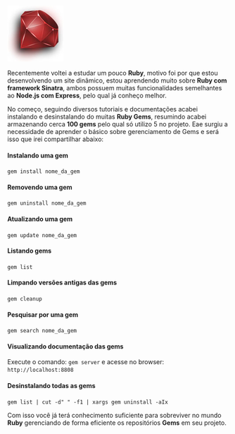 ![Ruby Gems](/images/ruby.jpg "Ruby Gems")

Recentemente voltei a estudar um pouco **Ruby**, motivo foi por que estou desenvolvendo um site dinâmico, estou aprendendo muito sobre **Ruby com framework Sinatra**, ambos possuem muitas funcionalidades semelhantes ao **Node.js com Express**, pelo qual já conheço melhor.

No começo, seguindo diversos tutoriais e documentações acabei instalando e desinstalando do muitas **Ruby Gems**, resumindo acabei armazenando cerca **100 gems** pelo qual só utilizo 5 no projeto. Eae surgiu a necessidade de aprender o básico sobre gerenciamento de Gems e será isso que irei compartilhar abaixo:

#### Instalando uma gem

`gem install nome_da_gem`

#### Removendo uma gem

`gem uninstall nome_da_gem`

#### Atualizando uma gem

`gem update nome_da_gem`

#### Listando gems

`gem list`

#### Limpando versões antigas das gems

`gem cleanup`

#### Pesquisar por uma gem

`gem search nome_da_gem`

#### Visualizando documentação das gems

Execute o comando: `gem server` e acesse no browser: `http://localhost:8808`

#### Desinstalando todas as gems

`gem list | cut -d" " -f1 | xargs gem uninstall -aIx`

Com isso você já terá conhecimento suficiente para sobreviver no mundo **Ruby** gerenciando de forma eficiente os repositórios **Gems** em seu projeto.